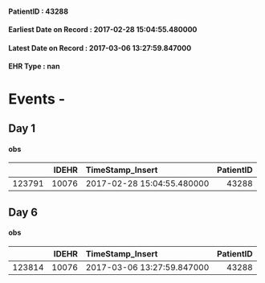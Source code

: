 
#### PatientID : 43288
#### Earliest Date on Record : 2017-02-28 15:04:55.480000
#### Latest Date on Record : 2017-03-06 13:27:59.847000
#### EHR Type : nan

# Events - 

## Day 1

#### obs
|        |   IDEHR | TimeStamp_Insert           |   PatientID |
|-------:|--------:|:---------------------------|------------:|
| 123791 |   10076 | 2017-02-28 15:04:55.480000 |       43288 |


## Day 6

#### obs
|        |   IDEHR | TimeStamp_Insert           |   PatientID |
|-------:|--------:|:---------------------------|------------:|
| 123814 |   10076 | 2017-03-06 13:27:59.847000 |       43288 |


